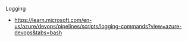 Logging
- https://learn.microsoft.com/en-us/azure/devops/pipelines/scripts/logging-commands?view=azure-devops&tabs=bash
